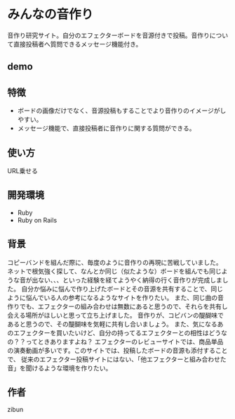 # みんなの音作り

音作り研究サイト。自分のエフェクターボードを音源付きで投稿。音作りについて直接投稿者へ質問できるメッセージ機能付き。

## demo

## 特徴
- ボードの画像だけでなく、音源投稿もすることでより音作りのイメージがしやすい。
- メッセージ機能で、直接投稿者に音作りに関する質問ができる。

## 使い方
URL乗せる

## 開発環境
- Ruby
- Ruby on Rails

## 背景
コピーバンドを組んだ際に、毎度のように音作りの再現に苦戦していました。
ネットで根気強く探して、なんとか同じ（似たような）ボードを組んでも同じような音が出ない、、、といった経験を経てようやく納得の行く音作りが完成しました。
自分か悩みに悩んで作り上げたボードとその音源を共有することで、同じように悩んでいる人の参考になるようなサイトを作りたい。
また、同じ曲の音作りでも、エフェクターの組み合わせは無数にあると思うので、それらを共有し会える場所がほしいと思って立ち上げました。
音作りが、コピバンの醍醐味であると思うので、その醍醐味を気軽に共有し合いましょう。
また、気になるあのエフェクターを買いたいけど、自分の持ってるエフェクターとの相性はどうなの？？ってときありますよね？
エフェクターのレビューサイトでは、商品単品の演奏動画が多いです。このサイトでは、投稿したボードの音源も添付することで、
従来のエフェクター投稿サイトにはない、「他エフェクターと組み合わせた音」を聞けるような環境を作りたい。

## 作者
zibun

